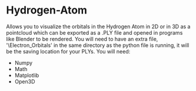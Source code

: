 # Hydrogen-Atom

Allows you to visualize the orbitals in the Hydrogen Atom in 2D or in 3D as a pointcloud which can be exported as a .PLY file and opened in programs like Blender to be rendered.
You will need to have an extra file, '\Electron_Orbitals\' in the same directory as the python file is running, it will be the saving location for your PLYs.
You will need:
- Numpy
- Math
- Matplotlib
- Open3D
